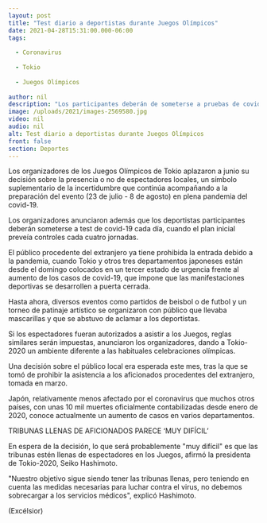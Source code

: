 ```yaml
---
layout: post
title: "Test diario a deportistas durante Juegos Olímpicos"
date: 2021-04-28T15:31:00.000-06:00
tags:
  
  - Coronavirus
  
  - Tokio
  
  - Juegos Olímpicos
  
author: nil
description: "Los participantes deberán de someterse a pruebas de covid cada día. La decisión de tener público durante la cita olímpica se aplaza hasta junio"
image: /uploads/2021/images-2569580.jpg
video: nil
audio: nil
alt: Test diario a deportistas durante Juegos Olímpicos
front: false
section: Deportes
---
```


Los organizadores de los Juegos Olímpicos de Tokio aplazaron a junio su decisión sobre la presencia o no de espectadores locales, un símbolo suplementario de la incertidumbre que continúa acompañando a la preparación del evento (23 de julio - 8 de agosto) en plena pandemia del covid-19. 

Los organizadores anunciaron además que los deportistas participantes deberán someterse a test de covid-19 cada día, cuando el plan inicial preveía controles cada cuatro jornadas.

El público procedente del extranjero ya tiene prohibida la entrada debido a la pandemia, cuando Tokio y otros tres departamentos japoneses están desde el domingo colocados en un tercer estado de urgencia frente al aumento de los casos de covid-19, que impone que las manifestaciones deportivas se desarrollen a puerta cerrada.

Hasta ahora, diversos eventos como partidos de beisbol o de futbol y un torneo de patinaje artístico se organizaron con público que llevaba mascarillas y que se abstuvo de aclamar a los deportistas.

Si los espectadores fueran autorizados a asistir a los Juegos, reglas similares serán impuestas, anunciaron los organizadores, dando a Tokio-2020 un ambiente diferente a las habituales celebraciones olímpicas.

Una decisión sobre el público local era esperada este mes, tras la que se tomó de prohibir la asistencia a los aficionados procedentes del extranjero, tomada en marzo.

Japón, relativamente menos afectado por el coronavirus que muchos otros países, con unas 10 mil muertes oficialmente contabilizadas desde enero de 2020, conoce actualmente un aumento de casos en varios departamentos.

TRIBUNAS LLENAS DE AFICIONADOS PARECE ‘MUY DIFÍCIL’

En espera de la decisión, lo que será probablemente "muy difícil" es que las tribunas estén llenas de espectadores en los Juegos, afirmó la presidenta de Tokio-2020, Seiko Hashimoto.

"Nuestro objetivo sigue siendo tener las tribunas llenas, pero teniendo en cuenta las medidas necesarias para luchar contra el virus, no debemos sobrecargar a los servicios médicos", explicó Hashimoto.

(Excélsior)